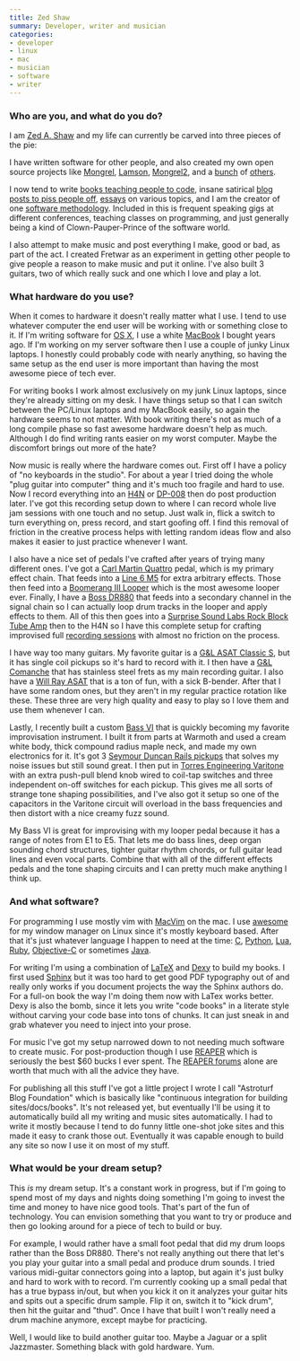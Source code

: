 ```yaml
---
title: Zed Shaw
summary: Developer, writer and musician
categories:
- developer
- linux
- mac
- musician
- software
- writer
---
```


### Who are you, and what do you do?

I am [Zed A. Shaw](http://zedshaw.com "Zed's website.") and my life can currently be carved into three pieces of the pie:

I have written software for other people, and also created my own open source projects like [Mongrel][], [Lamson][], [Mongrel2][], and a [bunch](http://github.com/zedshaw/ "Zed's Github account.") of [others](https://gitorious.org/~zedshaw "Zed's Gitorious account.").

I now tend to write [books teaching people to code](http://learncodethehardway.org/ "Zed's coding books."), insane satirical [blog posts to piss people off](http://oppugn.us "Zed's rants."), [essays](http://zedshaw.com/essays/ "Zed's essays.") on various topics, and I am the creator of one [software methodology](http://programming-motherfucker.com "Programming, Motherfucker."). Included in this is frequent speaking gigs at different conferences, teaching classes on programming, and just generally being a kind of Clown-Pauper-Prince of the software world.

I also attempt to make music and post everything I make, good or bad, as part of the act. I created Fretwar as an experiment in getting other people to give people a reason to make music and put it online. I've also built 3 guitars, two of which really suck and one which I love and play a lot.

### What hardware do you use?

When it comes to hardware it doesn't really matter what I use. I tend to use whatever computer the end user will be working with or something close to it. If I'm writing software for [OS X][macos], I use a white [MacBook][] I bought years ago. If I'm working on my server software then I use a couple of junky Linux laptops. I honestly could probably code with nearly anything, so having the same setup as the end user is more important than having the most awesome piece of tech ever.

For writing books I work almost exclusively on my junk Linux laptops, since they're already sitting on my desk. I have things setup so that I can switch between the PC/Linux laptops and my MacBook easily, so again the hardware seems to not matter. With book writing there's not as much of a long compile phase so fast awesome hardware doesn't help as much. Although I do find writing rants easier on my worst computer. Maybe the discomfort brings out more of the hate?

Now music is really where the hardware comes out. First off I have a policy of "no keyboards in the studio". For about a year I tried doing the whole "plug guitar into computer" thing and it's much too fragile and hard to use. Now I record everything into an [H4N][] or [DP-008][] then do post production later. I've got this recording setup down to where I can record whole live jam sessions with one touch and no setup. Just walk in, flick a switch to turn everything on, press record, and start goofing off. I find this removal of friction in the creative process helps with letting random ideas flow and also makes it easier to just practice whenever I want.

I also have a nice set of pedals I've crafted after years of trying many different ones. I've got a [Carl Martin Quattro][quattro] pedal, which is my primary effect chain. That feeds into a [Line 6 M5][m5] for extra arbitrary effects. Those then feed into a [Boomerang III Looper][boomerang-iii] which is the most awesome looper ever. Finally, I have a [Boss DR880][dr-880] that feeds into a secondary channel in the signal chain so I can actually loop drum tracks in the looper and apply effects to them. All of this
then goes into a [Surprise Sound Labs Rock Block Tube Amp][rock-block] then to the H4N so I have this complete setup for crafting improvised full [recording sessions](http://zedshaw.com/sessions/ "Zed's recordings.") with almost no friction on the process.

I have way too many guitars. My favorite guitar is a [G&L ASAT Classic S][classic-s], but it has single coil pickups so it's hard to record with it. I then have a [G&L Comanche][comanche] that has stainless steel frets as my main recording guitar. I also have a [Will Ray ASAT][will-ray-signature] that is a ton of fun, with a sick B-bender. After that I have some random ones, but they aren't in my regular practice rotation like these. These three are very high quality and easy to play so I love them and use them whenever I can.

Lastly, I recently built a custom [Bass VI][bass-vi] that is quickly becoming my favorite improvisation instrument. I built it from parts at Warmoth and used a cream white body, thick compound radius maple neck, and made my own electronics for it. It's got 3 [Seymour Duncan Rails pickups][hot-rails] that solves my noise issues but still sound great. I then put in [Torres Engineering Varitone][deluxe-varitone] with an extra push-pull blend knob wired to coil-tap switches and three independent on-off switches for each pickup. This gives me all sorts of strange tone shaping possibilities, and I've also got it setup so one of the capacitors in the Varitone circuit will overload in the bass frequencies and then distort with a nice creamy fuzz sound.

My Bass VI is great for improvising with my looper pedal because it has a range of notes from E1 to E5. That lets me do bass lines, deep organ sounding chord structures, tighter guitar rhythm chords, or full guitar lead lines and even vocal parts. Combine that with all of the different effects pedals and the tone shaping circuits and I can pretty much make anything I think up.

### And what software?

For programming I use mostly vim with [MacVim][] on the mac. I use [awesome][] for my window manager on Linux since it's mostly keyboard based. After that it's just whatever language I happen to need at the time: [C][], [Python][], [Lua][], [Ruby][], [Objective-C][] or sometimes [Java][].

For writing I'm using a combination of [LaTeX][] and [Dexy][] to build my books. I first used [Sphinx][] but it was too hard to get good PDF typography out of and really only works if you document projects the way the Sphinx authors do. For a full-on book the way I'm doing them now with LaTex works better. Dexy is also the bomb, since it lets you write "code books" in a literate style without carving your code base into tons of chunks. It can just sneak in and grab whatever you need to inject into your prose.

For music I've got my setup narrowed down to not needing much software to create music. For post-production though I use [REAPER][] which is seriously the best $60 bucks I ever spent. The [REAPER forums](http://forum.cockos.com/forumdisplay.php?f=20 "The REAPER forums.") alone are worth that much with all the advice they have.

For publishing all this stuff I've got a little project I wrote I call "Astroturf Blog Foundation" which is basically like "continuous integration for building sites/docs/books". It's not released yet, but eventually I'll be using it to automatically build all my writing and music sites automatically. I had to write it mostly because I tend to do funny little one-shot joke sites and this made it easy to crank those out. Eventually it was capable enough to build any site so now I use it on most of my stuff.

### What would be your dream setup?

This *is* my dream setup. It's a constant work in progress, but if I'm going to spend most of my days and nights doing something I'm going to invest the time and money to have nice good tools. That's part of the fun of technology. You can envision something that you want to try or produce and then go looking around for a piece of tech to build or buy.

For example, I would rather have a small foot pedal that did my drum loops rather than the Boss DR880. There's not really anything out there that let's you play your guitar into a small pedal and produce drum sounds. I tried various midi-guitar connectors going into a laptop, but again it's just bulky and hard to work with to record. I'm currently cooking up a small pedal that has a true bypass in/out, but when you kick it on it analyzes your guitar hits and spits out a specific drum sample. Flip it on, switch it to "kick drum", then hit the guitar and "thud". Once I have that built I won't really need a drum machine anymore, except maybe for practicing.

Well, I would like to build another guitar too. Maybe a Jaguar or a split Jazzmaster. Something black with gold hardware. Yum.

[rock-block]: http://surprisesoundlab.com/ssl-27_003.htm "A guitar amp."
[hot-rails]: https://www.seymourduncan.com/products/electric/stratocaster/high-output/hot_rails_for_s/ "A high output rail for guitars."
[h4n]: https://www.zoom.co.jp/english/products/h4n/ "A digital audio recorder."
[macbook]: https://en.wikipedia.org/wiki/MacBook "A laptop."
[m5]: https://line6.com/m5/ "A guitar effects pedal."
[comanche]: http://www.glguitars.com/instruments/USA/guitars/comanche/index.asp "An electric guitar."
[classic-s]: http://www.glguitars.com/instruments/USA/customcreations/ASAT_Classic_S/index.asp "A guitar."
[dp-008]: http://tascam.com/product/dp-008/ "A portable 8-track recorder."
[deluxe-varitone]: http://torresengineering.stores.yahoo.net/delvartonful.html "A part for a guitar."
[dr-880]: http://www.bossus.com/gear/productdetails.php?ProductId=473 "A rhythm machine."
[quattro]: https://www.carlmartin.com/product%20quattro.htm "Guitar effects device."
[bass-vi]: https://en.wikipedia.org/wiki/Fender_Bass_VI "An electric guitar."
[boomerang-iii]: https://www.amazon.com/Boomerang-III-Phrase-Sampler-E-156/dp/B0035WTPL0 "A phrase sampler for guitars."
[will-ray-signature]: http://www.glguitars.com/instruments/USA/guitars/WR_signature/index.asp "An electric guitar."
[ruby]: https://www.ruby-lang.org/en/ "An interpreted scripting language."
[reaper]: https://www.reaper.fm/ "A software digital audio workstation."
[sphinx]: http://www.sphinx-doc.org/ "Documentation system software."
[awesome]: https://awesomewm.org/ "A window manager for X."
[objective-c]: https://en.wikipedia.org/wiki/Objective-C "An object-oriented compiled language."
[mongrel2]: http://mongrel2.org/ "Web server software."
[mongrel]: https://en.wikipedia.org/wiki/Mongrel_(web_server) "A Ruby-based web server."
[macvim]: https://github.com/macvim-dev/macvim "A Mac GUI port of vim."
[macos]: https://en.wikipedia.org/wiki/MacOS "An operating system for Mac hardware."
[java]: https://www.java.com/en/ "A cross-platform compiled programming language."
[c]: https://en.wikipedia.org/wiki/C_(programming_language) "A compiled programming language."
[dexy]: http://www.dexy.it/ "Documentation automation tool."
[lamson]: https://github.com/zedshaw/lamson "A Python-based SMTP server."
[lua]: http://www.lua.org/ "An interpreted scripting language."
[latex]: https://www.latex-project.org/ "Typesetting software."
[python]: https://www.python.org/ "An interpreted scripting language."
